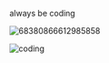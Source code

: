 always be coding 

![68380866612985858](https://github.com/veerbia/veerbia/assets/102765426/9087647d-19f6-47b3-9693-6436ca8e2eb0)

![coding](https://media.tenor.com/mKMXJtjSv7YAAAAj/peachcat-new.gif)


